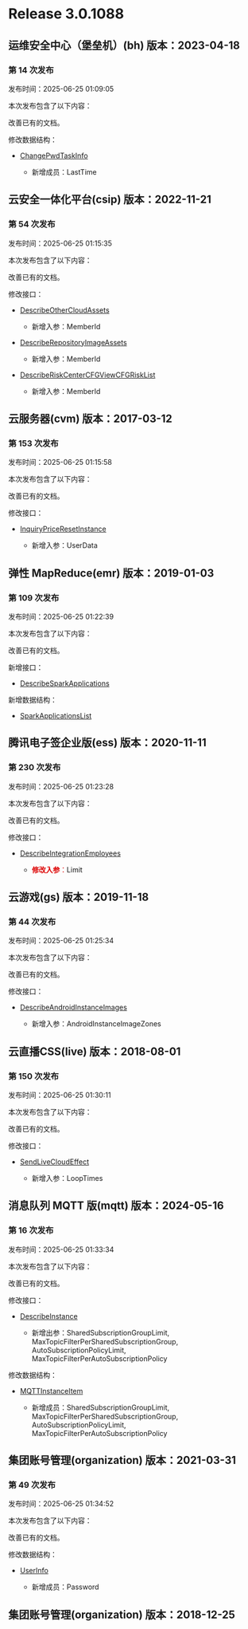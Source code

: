 # Release 3.0.1088

## 运维安全中心（堡垒机）(bh) 版本：2023-04-18

### 第 14 次发布

发布时间：2025-06-25 01:09:05

本次发布包含了以下内容：

改善已有的文档。

修改数据结构：

* [ChangePwdTaskInfo](https://cloud.tencent.com/document/api/1025/74416#ChangePwdTaskInfo)

	* 新增成员：LastTime




## 云安全一体化平台(csip) 版本：2022-11-21

### 第 54 次发布

发布时间：2025-06-25 01:15:35

本次发布包含了以下内容：

改善已有的文档。

修改接口：

* [DescribeOtherCloudAssets](https://cloud.tencent.com/document/api/664/120041)

	* 新增入参：MemberId

* [DescribeRepositoryImageAssets](https://cloud.tencent.com/document/api/664/120040)

	* 新增入参：MemberId

* [DescribeRiskCenterCFGViewCFGRiskList](https://cloud.tencent.com/document/api/664/120038)

	* 新增入参：MemberId




## 云服务器(cvm) 版本：2017-03-12

### 第 153 次发布

发布时间：2025-06-25 01:15:58

本次发布包含了以下内容：

改善已有的文档。

修改接口：

* [InquiryPriceResetInstance](https://cloud.tencent.com/document/api/213/15747)

	* 新增入参：UserData




## 弹性 MapReduce(emr) 版本：2019-01-03

### 第 109 次发布

发布时间：2025-06-25 01:22:39

本次发布包含了以下内容：

改善已有的文档。

新增接口：

* [DescribeSparkApplications](https://cloud.tencent.com/document/api/589/120098)

新增数据结构：

* [SparkApplicationsList](https://cloud.tencent.com/document/api/589/33981#SparkApplicationsList)



## 腾讯电子签企业版(ess) 版本：2020-11-11

### 第 230 次发布

发布时间：2025-06-25 01:23:28

本次发布包含了以下内容：

改善已有的文档。

修改接口：

* [DescribeIntegrationEmployees](https://cloud.tencent.com/document/api/1323/81115)

	* <font color="#dd0000">**修改入参**：</font>Limit




## 云游戏(gs) 版本：2019-11-18

### 第 44 次发布

发布时间：2025-06-25 01:25:34

本次发布包含了以下内容：

改善已有的文档。

修改接口：

* [DescribeAndroidInstanceImages](https://cloud.tencent.com/document/api/1162/117234)

	* 新增入参：AndroidInstanceImageZones




## 云直播CSS(live) 版本：2018-08-01

### 第 150 次发布

发布时间：2025-06-25 01:30:11

本次发布包含了以下内容：

改善已有的文档。

修改接口：

* [SendLiveCloudEffect](https://cloud.tencent.com/document/api/267/119995)

	* 新增入参：LoopTimes




## 消息队列 MQTT 版(mqtt) 版本：2024-05-16

### 第 16 次发布

发布时间：2025-06-25 01:33:34

本次发布包含了以下内容：

改善已有的文档。

修改接口：

* [DescribeInstance](https://cloud.tencent.com/document/api/1778/111030)

	* 新增出参：SharedSubscriptionGroupLimit, MaxTopicFilterPerSharedSubscriptionGroup, AutoSubscriptionPolicyLimit, MaxTopicFilterPerAutoSubscriptionPolicy


修改数据结构：

* [MQTTInstanceItem](https://cloud.tencent.com/document/api/1778/111031#MQTTInstanceItem)

	* 新增成员：SharedSubscriptionGroupLimit, MaxTopicFilterPerSharedSubscriptionGroup, AutoSubscriptionPolicyLimit, MaxTopicFilterPerAutoSubscriptionPolicy




## 集团账号管理(organization) 版本：2021-03-31

### 第 49 次发布

发布时间：2025-06-25 01:34:52

本次发布包含了以下内容：

改善已有的文档。

修改数据结构：

* [UserInfo](https://cloud.tencent.com/document/api/850/67060#UserInfo)

	* 新增成员：Password




## 集团账号管理(organization) 版本：2018-12-25



